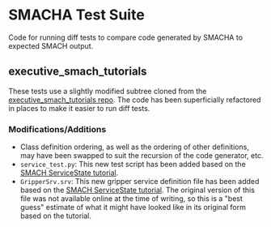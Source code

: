 # SMACHA Test Suite

Code for running diff tests to compare code generated by SMACHA to expected SMACH output.

## executive_smach_tutorials

These tests use a slightly modified subtree cloned from the
[executive_smach_tutorials repo](https://github.com/eacousineau/executive_smach_tutorials/tree/hydro-devel).
The code has been superficially refactored in places to make it easier to run diff tests.

### Modifications/Additions

* Class definition ordering, as well as the ordering of other definitions, may have been swapped to suit the recursion of the code generator, etc.
* `service_test.py`: This new test script has been added based on the [SMACH ServiceState tutorial](http://wiki.ros.org/smach/Tutorials/ServiceState).
* `GripperSrv.srv`: This new gripper service definition file has been added based on the [SMACH ServiceState tutorial](http://wiki.ros.org/smach/Tutorials/ServiceState). The original version of this file was not available online at the time of writing, so this is a "best guess" estimate of what it might have looked like in its original form based on the tutorial.
